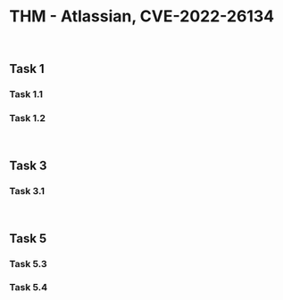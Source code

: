 # THM - Atlassian, CVE-2022-26134

<br>

## Task 1

### Task 1.1

> 

### Task 1.2

> 

<br>

## Task 3

### Task 3.1

> 

<br>

## Task 5

### Task 5.3

> 

### Task 5.4

> 

<br>

